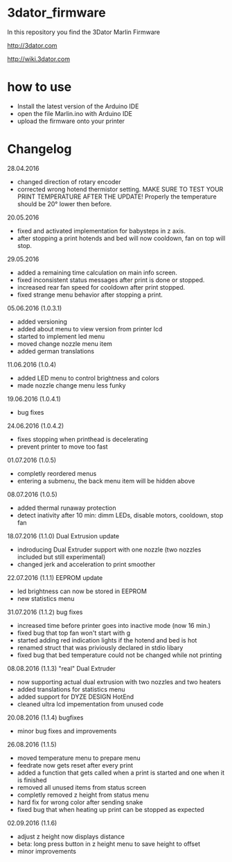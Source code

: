 # 3dator_firmware
In this repository you find the 3Dator Marlin Firmware

http://3dator.com

http://wiki.3dator.com

# how to use
* Install the latest version of the Arduino IDE
* open the file Marlin.ino with Arduino IDE
* upload the firmware onto your printer


# Changelog

28.04.2016
* changed direction of rotary encoder
* corrected wrong hotend thermistor setting. MAKE SURE TO TEST YOUR PRINT TEMPERATURE AFTER THE UPDATE! Properly the temperature should be 20° lower then before.

20.05.2016
* fixed and activated implementation for babysteps in z axis.
* after stopping a print hotends and bed will now cooldown, fan on top will stop.

29.05.2016
* added a remaining time calculation on main info screen.
* fixed inconsistent status messages after print is done or stopped.
* increased rear fan speed for cooldown after print stopped.
* fixed strange menu behavior after stopping a print.

05.06.2016 (1.0.3.1)
* added versioning
* added about menu to view version from printer lcd
* started to implement led menu
* moved change nozzle menu item
* added german translations

11.06.2016 (1.0.4)
* added LED menu to control brightness and colors
* made nozzle change menu less funky

19.06.2016 (1.0.4.1)
* bug fixes

24.06.2016 (1.0.4.2)
* fixes stopping when printhead is decelerating
* prevent printer to move too fast

01.07.2016 (1.0.5)
* completly reordered menus
* entering a submenu, the back menu item will be hidden above

08.07.2016 (1.0.5)
* added thermal runaway protection
* detect inativity after 10 min: dimm LEDs, disable motors, cooldown, stop fan

18.07.2016 (1.1.0) Dual Extrusion update
* indroducing Dual Extruder support with one nozzle (two nozzles included but still experimental)
* changed jerk and acceleration to print smoother

22.07.2016 (1.1.1) EEPROM update
* led brightness can now be stored in EEPROM
* new statistics menu

31.07.2016 (1.1.2) bug fixes
* increased time before printer goes into inactive mode (now 16 min.)
* fixed bug that top fan won't start with g
* started adding red indication lights if the hotend and bed is hot
* renamed struct that was priviously declared in stdio libary
* fixed bug that bed temperature could not be changed while not printing

08.08.2016 (1.1.3) "real" Dual Extruder
* now supporting actual dual extrusion with two nozzles and two heaters
* added translations for statistics menu
* added support for DYZE DESIGN HotEnd
* cleaned ultra lcd impementation from unused code

20.08.2016 (1.1.4) bugfixes
* minor bug fixes and improvements

26.08.2016 (1.1.5)
* moved temperature menu to prepare menu
* feedrate now gets reset after every print
* added a function that gets called when a print is started and one when it is finished
* removed all unused items from status screen
* completly removed z height from status menu
* hard fix for wrong color after sending snake
* fixed bug that when heating up print can be stopped as expected

02.09.2016 (1.1.6)
* adjust z height now displays distance
* beta: long press button in z height menu to save height to offset
* minor improvements
